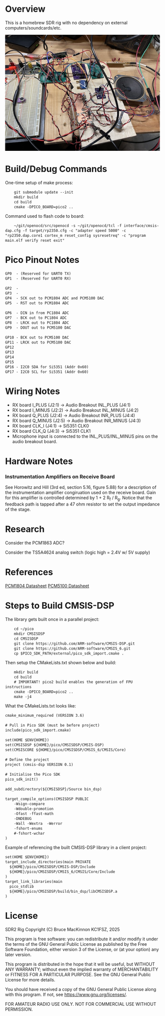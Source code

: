 Overview
========

This is a homebrew SDR rig with no dependency on external computers/soundcards/etc. 

![System Picture](docs/IMG_1787.jpg)

Build/Debug Commands
====================

One-time setup of make process:

        git submodule update --init
        mkdir build
        cd build
        cmake -DPICO_BOARD=pico2 ..

Command used to flash code to board:        

        ~/git/openocd/src/openocd -s ~/git/openocd/tcl -f interface/cmsis-dap.cfg -f target/rp2350.cfg -c "adapter speed 5000" -c "rp2350.dap.core1 cortex_m reset_config sysresetreq" -c "program main.elf verify reset exit"

Pico Pinout Notes
=================
```
GP0  - (Reserved for UART0 TX)
GP1  - (Reserved for UART0 RX)

GP2  - 
GP3  - 
GP4  - SCK out to PCM1804 ADC and PCM5100 DAC
GP5  - RST out to PCM1804 ADC

GP6  - DIN in from PC1804 ADC
GP7  - BCK out to PC1804 ADC
GP8  - LRCK out to PC1804 ADC
GP9  - DOUT out to PCM5100 DAC

GP10 - BCK out to PCM5100 DAC
GP11 - LRCK out to PCM5100 DAC
GP12
GP13
GP14
GP15
GP16 - I2C0 SDA for Si5351 (Addr 0x60)
GP17 - I2C0 SCL for Si5351 (Addr 0x60)
```

Wiring Notes
============

* RX board I_PLUS (J2:1) -> Audio Breakout INL_PLUS (J4:1)
* RX board I_MINUS (J2:2) -> Audio Breakout INL_MINUS (J4:2)
* RX board Q_PLUS (J2:4) -> Audio Breakout INR_PLUS (J4:4)
* RX board Q_MINUS (J2:5) -> Audio Breakout INR_MINUS (J4:3)
* RX board CLK_I (J4:1) -> Si5351 CLK0
* RX board CLK_Q (J4:3) -> Si5351 CLK1
* Microphone input is connected to the INL_PLUS/INL_MINUS pins on the audio breakout board.

Hardware Notes
==============

### Instrumentation Amplifiers on Receive Board

See Horowitz and Hill (3rd ed, section 5.16, figure 5.88) for a description of the 
instrumentation amplifier congiruation used on the receive board.  Gain for this amplifier is 
controlled determined by 1 + 2 R<sub>f</sub> / R<sub>g</sub>.  Notice that the feedback 
path is tapped after a 47 ohm resistor to set the output impedance of the stage.

Research
========

Consider the PCM1863 ADC? 

Consider the TS5A4624 analog switch (logic high = 2.4V w/ 5V supply)

References
==========

[PCM1804 Datasheet](https://www.ti.com/lit/ds/symlink/pcm1804.pdf)
[PCM5100 Datasheet](https://www.ti.com/lit/ds/symlink/pcm5102.pdf)

Steps to Build CMSIS-DSP
========================

The library gets built once in a parallel project:

        cd ~/pico
        mkdir CMSISDSP
        cd CMSISDSP
        git clone https://github.com/ARM-software/CMSIS-DSP.git        
        git clone https://github.com/ARM-software/CMSIS_6.git
        cp $PICO_SDK_PATH/external/pico_sdk_import.cmake .

Then setup the CMakeLists.txt shown below and build:

        mkdir build
        cd build
        # IMPORTANT! pico2 build enables the generation of FPU instructions
        cmake -DPICO_BOARD=pico2 ..
        make -j4

What the CMakeLists.txt looks like:

```
cmake_minimum_required (VERSION 3.6)

# Pull in Pico SDK (must be before project)
include(pico_sdk_import.cmake) 

set(HOME $ENV{HOME})
set(CMSISDSP ${HOME}/pico/CMSISDSP/CMSIS-DSP)
set(CMSISCORE ${HOME}/pico/CMSISDSP/CMSIS_6/CMSIS/Core)

# Define the project
project (cmsis-dsp VERSION 0.1)

# Initialise the Pico SDK
pico_sdk_init()

add_subdirectory(${CMSISDSP}/Source bin_dsp)

target_compile_options(CMSISDSP PUBLIC 
    -Wsign-compare
    -Wdouble-promotion
    -Ofast -ffast-math
    -DNDEBUG
    -Wall -Wextra  -Werror
    -fshort-enums 
    #-fshort-wchar
)
```

Example of referencing the built CMSIS-DSP library in a client project:

```
set(HOME $ENV{HOME})
target_include_directories(main PRIVATE
  ${HOME}/pico/CMSISDSP/CMSIS-DSP/Include
  ${HOME}/pico/CMSISDSP/CMSIS_6/CMSIS/Core/Include
)
target_link_libraries(main
  pico_stdlib
  ${HOME}/pico/CMSISDSP/build/bin_dsp/libCMSISDSP.a
)
```
License
=======

SDR2 Rig
Copyright (C) Bruce MacKinnon KC1FSZ, 2025

This program is free software: you can redistribute it and/or modify
it under the terms of the GNU General Public License as published by
the Free Software Foundation, either version 3 of the License, or
(at your option) any later version.

This program is distributed in the hope that it will be useful,
but WITHOUT ANY WARRANTY; without even the implied warranty of
MERCHANTABILITY or FITNESS FOR A PARTICULAR PURPOSE.  See the
GNU General Public License for more details.

You should have received a copy of the GNU General Public License
along with this program.  If not, see <https://www.gnu.org/licenses/>.

FOR AMATEUR RADIO USE ONLY.
NOT FOR COMMERCIAL USE WITHOUT PERMISSION.